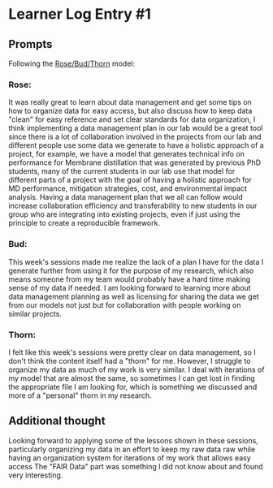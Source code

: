 # Learner Log Entry #1 

## Prompts
Following the [Rose/Bud/Thorn](https://www.panoramaed.com/blog/rose-bud-thorn-activity-and-worksheet#:~:text=%22Rose%2C%20Bud%2C%20Thorn%22%20is%20a%20mindful%20design%2D,day%2C%20week%2C%20or%20month.) model:

### Rose: 
It was really great to learn about data management and get some tips on how to organize data for easy access, but also discuss how to keep data "clean" for easy reference and set clear standards for data organization, I think implementing a data management plan in our lab would be a great tool since there is a lot of collaboration involved in the projects from our lab and different people use some data we generate to have a holistic approach of a project, for example, we have a model that generates technical info on performance for Membrane distillation that was generated by previous PhD students, many of the current students in our lab use that model for different parts of a project with the goal of having a holistic approach for MD  performance, mitigation strategies, cost, and environmental impact analysis. Having a data management plan that we all can follow would increase collaboration efficiency and transferability to new students in our group who are integrating into existing projects, even if just using the  principle to create a reproducible framework.

### Bud: 
This week's sessions made me realize the lack of a plan I have for the data I generate further from using it for the purpose of my research, which also means someone from my team would probably have a hard time making sense of my data if needed. I am looking forward to learning more about data management planning as well as licensing for sharing the data we get from our models not just  but for collaboration with people working on similar projects.

### Thorn: 
I felt like this week's sessions were pretty clear on data management, so I don't think the content itself had a "thorn" for me. However, I struggle to organize my data as much of my work is very similar. I deal with iterations of my model that are almost the same, so sometimes I can get lost in finding the appropriate file I am looking for, which is something we discussed and more of a "personal" thorn in my research.

## Additional thought
Looking forward to applying some of the lessons shown in these sessions, particularly organizing my data in an effort to keep my raw data raw while having an organization system for iterations of my work that allows easy access
The "FAIR Data" part was something I did not know about and found very interesting.
